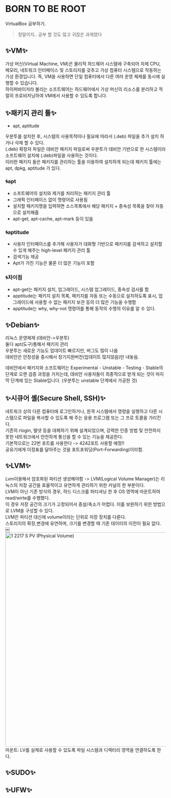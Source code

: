 # BORN TO BE ROOT
VirtualBox 공부하기.
> 정말이지.. 공부 할 것도 많고 귀찮은 과제였다

## ✨VM✨
가상 머신(Virtual Machine, VM)은 물리적 하드웨어 시스템에 구축되어 자체 CPU, 메모리, 네트워크 인터페이스 및 스토리지를 갖추고 가상 컴퓨터 시스템으로 작동하는 가상 환경입니다. 즉, VM을 사용하면 단일 컴퓨터에서 다른 여러 운영 체제를 동시에 실행할 수 있습니다.  
하이퍼바이저라 불리는 소프트웨어는 하드웨어에서 가상 머신의 리소스를 분리하고 적절히 프로비저닝하여 VM에서 사용할 수 있도록 합니다.  

## ✨패키지 관리 툴✨ 
* apt, aptitude  

우분투를 설치한 후, 시스템의 사용목적이나 필요에 따라서 (.deb) 파일을 추가 설치 하거나 삭제 할 수 있다.  
(.deb) 확장자 파일은 데비안 패키지 파일로써 우분투가 데비안 기반으로 한 시스템이라 소프트웨어 설치에 (.deb)파일을 사용하는 것이다.  
이러한 패키지 들은 패키지를 관리하는 툴을 이용하여 설치하게 되는데 패키지 툴에는 apt, dpkg, aptitude 가 있다.

### 🌀apt
* 소프트웨어의 설치와 제거를 처리하는 패키지 관리 툴
* 그래픽 인터페이스 없이 명령어로 사용됨
* 설치할 패키지명을 입력하면 소스목록에서 해당 패키지 + 종속성 목록을 찾아 자동으로 설치해줌
* apt-get, apt-cache, apt-mark 등이 있음

### 🌀aptitude
* 사용자 인터페이스를 추가해 사용자가 대화형 기반으로 패키지를 검색하고 설치할 수 있게 해주는 high-level 패키지 관리 툴
* 검색기능 제공
* Apt가 가진 기능은 물론 더 많은 기능이 포함  

### 🌀차이점
* apt-get는 패키지 설치, 업그레이드, 시스템 업그레이드, 종속성 검사를 함
* apptitude는 패키지 설치 목록, 패키지를 자동 또는 수동으로 설치하도록 표시, 업그레이드에 사용할 수 없는 패키지 보관 등의 더 많은 기능을 수행함
* apptitude는 why, why-not 명령어를 통해 동작의 수행의 이유를 알 수 있다. 

## ✨Debian✨ 
리눅스 운영체제 (데비안->우분투)  
둘다 apt(도구)통해서 패키지 관리  
우분투는 새로운 기능도 업데이트 빠르지만, 버그도 많이 나옴  
데비안은 안정성을 중시해서 장기지원버전(업데이트 많지않음)만 내놓음.  

데비안에서 패키지와 소프트웨어는 Experimental - Unstable - Testing - Stable의 단계로 오랜 검증 과정을 거치는데, 데비안 사용자들이 최종적으로 받게 되는 것이 마지막 단계에 있는 Stable입니다. (우분투는 unstable 단계에서 가공한 것)

## ✨시큐어 셸(Secure Shell, SSH)✨
네트워크 상의 다른 컴퓨터에 로그인하거나, 원격 시스템에서 명령을 실행하고 다른 시스템으로 파일을 복사할 수 있도록 해 주는 응용 프로그램 또는 그 프로 토콜을 가리킨다.   
기존의 rlogin, 텔넷 등을 대체하기 위해 설계되었으며, 강력한 인증 방법 및 안전하지 못한 네트워크에서 안전하게 통신을 할 수 있는 기능을 제공한다.  
기본적으로는 22번 포트를 사용한다 -> 4242포트 사용할 예정!!  
공유기에게 이정표를 달아주는 것을 포트포워딩(Port-Forwarding)이라함.

## ✨LVM✨
Lvm이용해서 암호화된 파티션 생성해야함
-> LVM(Logical Volume Manager)는 리눅스의 저장 공간을 효율적이고 유연하게 관리하기 위한 커널의 한 부분이다.  
LVM이 아닌 기존 방식의 경우, 하드 디스크를 파티셔닝 한 후 OS 영역에 마운트하여 read/wirte를 수행했다.   
이 경우 저장 공간의 크기가 고정되어서 증설/축소가 어렵다. 이를 보완하기 위한 방법으로 LVM을 구성할 수 있다.  
LVM은 파티션 대신에 volume이라는 단위로 저장 장치를 다룬다.   
스토리지의 확장,변경에 유연하며, 크기를 변경할 때 기존 데이터의 이전이 필요 없다.  
￼<img width="673" alt="1  2217 S  PV (Physical Volume)" src="https://user-images.githubusercontent.com/77817094/190849346-93911bdf-3e1b-42a3-88e7-4db007aa5ede.png">
마운트: LV를 실제로 사용할 수 있도록 파일 시스템과 디렉터리 영역을 연결하도록 한다. 

## ✨SUDO✨
## ✨UFW✨